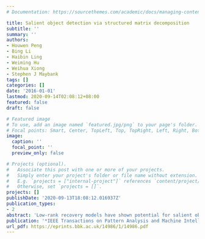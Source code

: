 ```yaml
---
# Documentation: https://sourcethemes.com/academic/docs/managing-content/

title: Salient object detection via structured matrix decomposition
subtitle: ''
summary: ''
authors:
- Houwen Peng
- Bing Li
- Haibin Ling
- Weiming Hu
- Weihua Xiong
- Stephen J Maybank
tags: []
categories: []
date: '2016-01-01'
lastmod: 2020-09-14T02:08:12+08:00
featured: false
draft: false

# Featured image
# To use, add an image named `featured.jpg/png` to your page's folder.
# Focal points: Smart, Center, TopLeft, Top, TopRight, Left, Right, BottomLeft, Bottom, BottomRight.
image:
  caption: ''
  focal_point: ''
  preview_only: false

# Projects (optional).
#   Associate this post with one or more of your projects.
#   Simply enter your project's folder or file name without extension.
#   E.g. `projects = ["internal-project"]` references `content/project/deep-learning/index.md`.
#   Otherwise, set `projects = []`.
projects: []
publishDate: '2020-09-13T18:08:12.016937Z'
publication_types:
- 2
abstract: 'Low-rank recovery models have shown potential for salient object detection, where a matrix is decomposed into a low-rank matrix representing image background and a sparse matrix identifying salient objects. Two deficiencies, however, still exist. First, previous work typically assumes the elements in the sparse matrix are mutually independent, ignoring the spatial and pattern relations of image regions. Second, when the low-rank and sparse matrices are relatively coherent, e.g., when there are similarities between the salient objects and background or when the background is complicated, it is difficult for previous models to disentangle them. To address these problems, we propose a novel structured matrix decomposition model with two structural regularizations: (1) a tree-structured sparsity-inducing regularization that captures the image structure and enforces patches from the same object to have similar saliency values, and (2) a Laplacian regularization that enlarges the gaps between salient objects and the background in feature space. Furthermore, high-level priors are integrated to guide the matrix decomposition and boost the detection. We evaluate our model for salient object detection on five challenging datasets including single object, multiple objects and complex scene images, and show competitive results as compared with 24 state-of-the-art methods in terms of seven performance metrics.'
publication: '*IEEE Transactions on Pattern Analysis and Machine Intelligence (**TPAMI featured paper**)*'
url_pdf: https://eprints.bbk.ac.uk/14986/1/14986.pdf
---
```

